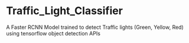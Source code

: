 # Traffic_Light_Classifier
A Faster RCNN Model trained to detect Traffic lights (Green, Yellow, Red) using tensorflow object detection APIs
